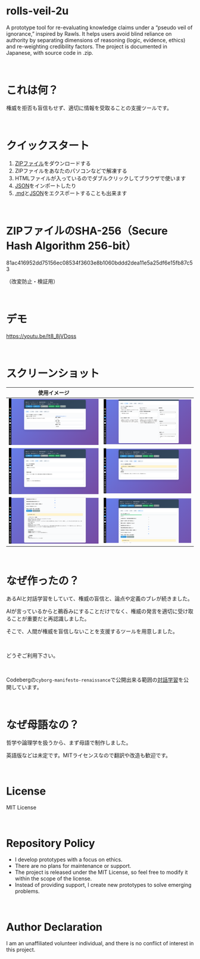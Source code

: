 # rolls-veil-2u
A prototype tool for re-evaluating knowledge claims under a “pseudo veil of ignorance,” inspired by Rawls. It helps users avoid blind reliance on authority by separating dimensions of reasoning (logic, evidence, ethics) and re-weighting credibility factors. The project is documented in Japanese, with source code in .zip.

<br>

# これは何？
権威を拒否も盲信もせず、適切に情報を受取ることの支援ツールです。

<br>

# クイックスタート
1. [ZIPファイル](https://github.com/trgr-karasutoragara/rolls-veil-2u/blob/main/Authority-Rewiring-Tool-Plus.zip)をダウンロードする
2. ZIPファイルをあなたのパソコンなどで解凍する
3. HTMLファイルが入っているのでダブルクリックしてブラウザで使います
4. [JSON](https://github.com/trgr-karasutoragara/rolls-veil-2u/blob/main/authority_report.json)をインポートしたり
5. [.md](https://github.com/trgr-karasutoragara/rolls-veil-2u/blob/main/authority_report.md
)と[JSON](https://github.com/trgr-karasutoragara/rolls-veil-2u/blob/main/authority_report.json)をエクスポートすることも出来ます

<br>

# ZIPファイルのSHA-256（Secure Hash Algorithm 256-bit）
81ac416952dd75156ec08534f3603e8b1060bddd2dea11e5a25df6e15fb87c53

（改変防止・検証用）

<br>

# デモ

https://youtu.be/lt8_8jVDqss

<br>

# スクリーンショット

| 使用イメージ |  |
| :---: | :---: |
| <img src="https://github.com/trgr-karasutoragara/rolls-veil-2u/blob/main/img/001.png" width="400"> | <img src="https://github.com/trgr-karasutoragara/rolls-veil-2u/blob/main/img/002.png" width="400"> |
| <img src="https://github.com/trgr-karasutoragara/rolls-veil-2u/blob/main/img/003.png" width="400"> | <img src="https://github.com/trgr-karasutoragara/rolls-veil-2u/blob/main/img/004.png" width="400"> |
| <img src="https://github.com/trgr-karasutoragara/rolls-veil-2u/blob/main/img/005.png" width="400"> | <img src="https://github.com/trgr-karasutoragara/rolls-veil-2u/blob/main/img/006.png" width="400"> |

<br>

# なぜ作ったの？

あるAIと対話学習をしていて、権威の盲信と、論点や定義のブレが続きました。

AIが言っているからと鵜呑みにすることだけでなく、権威の発言を適切に受け取ることが重要だと再認識しました。

そこで、人間が権威を盲信しないことを支援するツールを用意しました。

<br>

どうぞご利用下さい。

<br>

Codebergの`cyborg-manifesto-renaissance`で公開出来る範囲の[対話学習](https://codeberg.org/trgr/cyborg-manifesto-renaissance/src/branch/main/20250822.md
)を公開しています。

<br>

# なぜ母語なの？

哲学や論理学を扱うから、まず母語で制作しました。

英語版などは未定です。MITライセンスなので翻訳や改造も歓迎です。

<br>

# License
MIT License

<br>

# Repository Policy

- I develop prototypes with a focus on ethics.
- There are no plans for maintenance or support.
- The project is released under the MIT License, so feel free to modify it within the scope of the license.
- Instead of providing support, I create new prototypes to solve emerging problems.

<br>

# Author Declaration
I am an unaffiliated volunteer individual, and there is no conflict of interest in this project.

